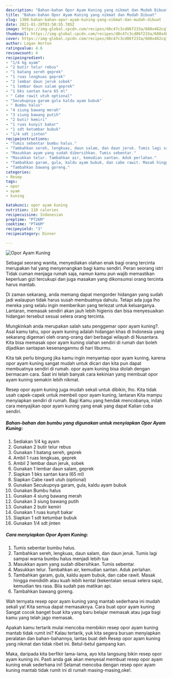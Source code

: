 ```yaml
---
description: "Bahan-bahan Opor Ayam Kuning yang nikmat dan Mudah Dibuat"
title: "Bahan-bahan Opor Ayam Kuning yang nikmat dan Mudah Dibuat"
slug: 1300-bahan-bahan-opor-ayam-kuning-yang-nikmat-dan-mudah-dibuat
date: 2021-01-28T03:50:55.785Z
image: https://img-global.cpcdn.com/recipes/d8c47c3cd86f233a/680x482cq70/opor-ayam-kuning-foto-resep-utama.jpg
thumbnail: https://img-global.cpcdn.com/recipes/d8c47c3cd86f233a/680x482cq70/opor-ayam-kuning-foto-resep-utama.jpg
cover: https://img-global.cpcdn.com/recipes/d8c47c3cd86f233a/680x482cq70/opor-ayam-kuning-foto-resep-utama.jpg
author: Logan Horton
ratingvalue: 4.6
reviewcount: 4
recipeingredient:
- "1/4 kg ayam"
- "2 butir telur rebus"
- "1 batang sereh geprek"
- "1 ruas lengkuas geprek"
- "2 lembar daun jeruk sobek"
- "1 lembar daun salam geprek"
- "1 bks santan kara 65 ml"
- " Cabe rawit utuh optional"
- "Secukupnya garam gula kaldu ayam bubuk"
- " Bumbu halus"
- "4 siung bawang merah"
- "3 siung bawang putih"
- "2 butir kemiri"
- "1 ruas kunyit bakar"
- "1 sdt ketumbar bubuk"
- "1/4 sdt jinten"
recipeinstructions:
- "Tumis sebentar bumbu halus."
- "Tambahkan sereh, lengkuas, daun salam, dan daun jeruk. Tumis lagi sampai warna bumbu halus menjadi lebih tua"
- "Masukkan ayam yang sudah dibersihkan. Tumis sebentar."
- "Masukkan telur. Tambahkan air, kemudian santan. Aduk perlahan."
- "Tambahkan garam, gula, kaldu ayam bubuk, dan cabe rawit. Masak hingga mendidih atau kuah lebih kental (kekentalan sesuai selera saja), kemudian tes rasa. Bila sudah pas matikan api."
- "Tambahkan bawang goreng."
categories:
- Resep
tags:
- opor
- ayam
- kuning

katakunci: opor ayam kuning 
nutrition: 110 calories
recipecuisine: Indonesian
preptime: "PT26M"
cooktime: "PT46M"
recipeyield: "3"
recipecategory: Dinner

---
```



![Opor Ayam Kuning](https://img-global.cpcdn.com/recipes/d8c47c3cd86f233a/680x482cq70/opor-ayam-kuning-foto-resep-utama.jpg)

Sebagai seorang wanita, menyediakan olahan enak bagi orang tercinta merupakan hal yang menyenangkan bagi kamu sendiri. Peran seorang istri Tidak cuman menjaga rumah saja, namun kamu pun wajib memastikan keperluan gizi tercukupi dan juga masakan yang dikonsumsi orang tercinta harus mantab.

Di zaman  sekarang, anda memang dapat mengorder hidangan yang sudah jadi walaupun tidak harus susah membuatnya dahulu. Tetapi ada juga lho mereka yang selalu ingin memberikan yang terlezat untuk keluarganya. Lantaran, memasak sendiri akan jauh lebih higienis dan bisa menyesuaikan hidangan tersebut sesuai selera orang tercinta. 



Mungkinkah anda merupakan salah satu penggemar opor ayam kuning?. Asal kamu tahu, opor ayam kuning adalah hidangan khas di Indonesia yang sekarang digemari oleh orang-orang dari berbagai wilayah di Nusantara. Kita bisa memasak opor ayam kuning olahan sendiri di rumah dan boleh dijadikan santapan kesenanganmu di hari liburmu.

Kita tak perlu bingung jika kamu ingin menyantap opor ayam kuning, karena opor ayam kuning sangat mudah untuk dicari dan kita pun dapat membuatnya sendiri di rumah. opor ayam kuning bisa diolah dengan bermacam cara. Saat ini telah banyak cara kekinian yang membuat opor ayam kuning semakin lebih nikmat.

Resep opor ayam kuning juga mudah sekali untuk dibikin, lho. Kita tidak usah capek-capek untuk membeli opor ayam kuning, lantaran Kita mampu menyiapkan sendiri di rumah. Bagi Kamu yang hendak mencobanya, inilah cara menyajikan opor ayam kuning yang enak yang dapat Kalian coba sendiri.

<!--inarticleads1-->

##### Bahan-bahan dan bumbu yang digunakan untuk menyiapkan Opor Ayam Kuning:

1. Sediakan 1/4 kg ayam
1. Gunakan 2 butir telur rebus
1. Gunakan 1 batang sereh, geprek
1. Ambil 1 ruas lengkuas, geprek
1. Ambil 2 lembar daun jeruk, sobek
1. Gunakan 1 lembar daun salam, geprek
1. Siapkan 1 bks santan kara (65 ml)
1. Siapkan  Cabe rawit utuh (optional)
1. Gunakan Secukupnya garam, gula, kaldu ayam bubuk
1. Gunakan  Bumbu halus
1. Gunakan 4 siung bawang merah
1. Gunakan 3 siung bawang putih
1. Gunakan 2 butir kemiri
1. Gunakan 1 ruas kunyit bakar
1. Siapkan 1 sdt ketumbar bubuk
1. Gunakan 1/4 sdt jinten




<!--inarticleads2-->

##### Cara menyiapkan Opor Ayam Kuning:

1. Tumis sebentar bumbu halus.
1. Tambahkan sereh, lengkuas, daun salam, dan daun jeruk. Tumis lagi sampai warna bumbu halus menjadi lebih tua
1. Masukkan ayam yang sudah dibersihkan. Tumis sebentar.
1. Masukkan telur. Tambahkan air, kemudian santan. Aduk perlahan.
1. Tambahkan garam, gula, kaldu ayam bubuk, dan cabe rawit. Masak hingga mendidih atau kuah lebih kental (kekentalan sesuai selera saja), kemudian tes rasa. Bila sudah pas matikan api.
1. Tambahkan bawang goreng.




Wah ternyata resep opor ayam kuning yang mantab sederhana ini mudah sekali ya! Kita semua dapat memasaknya. Cara buat opor ayam kuning Sangat cocok banget buat kita yang baru belajar memasak atau juga bagi kamu yang telah jago memasak.

Apakah kamu tertarik mulai mencoba membikin resep opor ayam kuning mantab tidak rumit ini? Kalau tertarik, yuk kita segera buruan menyiapkan peralatan dan bahan-bahannya, lantas buat deh Resep opor ayam kuning yang nikmat dan tidak ribet ini. Betul-betul gampang kan. 

Maka, daripada kita berfikir lama-lama, ayo kita langsung bikin resep opor ayam kuning ini. Pasti anda gak akan menyesal membuat resep opor ayam kuning enak sederhana ini! Selamat mencoba dengan resep opor ayam kuning mantab tidak rumit ini di rumah masing-masing,oke!.

